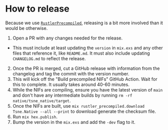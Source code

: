 # How to release

Because we use
[`RustlerPrecompiled`](https://hexdocs.pm/rustler_precompiled/RustlerPrecompiled.html), releasing
is a bit more involved than it would be otherwise.

1. Open a PR with any changes needed for the release.

- This must include at least updating the `version` in `mix.exs` and any other files that
  reference it, like `README.md`. It must also include updating `CHANGELOG.md` to reflect the
  release.

2. Once the PR is merged, cut a GitHub release with information from the changelog and tag the
   commit with the version number.
3. This will kick off the "Build precompiled NIFs" GitHub Action. Wait for this to complete. It
   usually takes around 40-60 minutes.
4. While the NIFs are compiling, ensure you have the latest version of `main` and don't have any
   intermediate builds by running `rm -rf native/tsne_native/target`.
5. Once the NIFs are built, use `mix rustler_precompiled.download Tsne.Native --all --print` to download generate the checksum file.
6. Run `mix hex.publish`.
7. Bump the version in the `mix.exs` and add the `-dev` flag to it.
